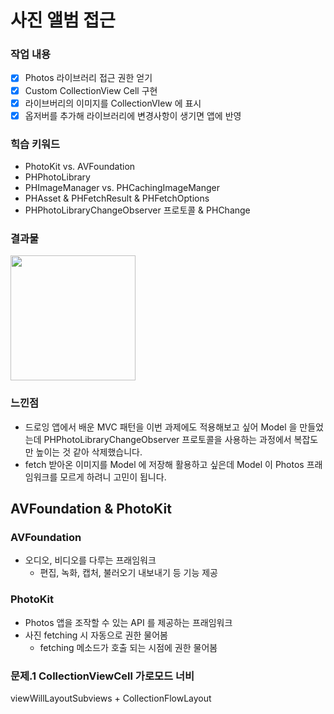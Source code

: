 # 사진 앨범 접근

### 작업 내용

- [x] Photos 라이브러리 접근 권한 얻기
- [x] Custom CollectionView Cell 구현
- [x] 라이브버리의 이미지를 CollectionVIew 에 표시
- [x] 옵저버를 추가해 라이브러리에 변경사항이 생기면 앱에 반영

### 힉습 키워드

- PhotoKit vs. AVFoundation
- PHPhotoLibrary
- PHImageManager vs. PHCachingImageManger
- PHAsset & PHFetchResult & PHFetchOptions
- PHPhotoLibraryChangeObserver 프로토콜
  & PHChange

### 결과물

<image src="https://github.com/codesquad-members-2022/swift-photos-10/blob/9839a536b2c955ca9bfcc4463f65bf9308cffd09/images/PhotoAlbum-Stpe2.gif?raw=true"  width="200px" />

### 느낀점

- 드로잉 앱에서 배운 MVC 패턴을 이번 과제에도 적용해보고 싶어 Model 을 만들었는데 PHPhotoLibraryChangeObserver 프로토콜을 사용하는 과정에서 복잡도만 높이는 것 같아 삭제했습니다.
- fetch 받아온 이미지를 Model 에 저장해 활용하고 싶은데 Model 이 Photos 프래임워크를 모르게 하려니 고민이 됩니다.

## AVFoundation & PhotoKit

### AVFoundation

- 오디오, 비디오를 다루는 프래임워크
  - 편집, 녹화, 캡처, 불러오기 내보내기 등 기능 제공

### PhotoKit

- Photos 앱을 조작할 수 있는 API 를 제공하는 프래임워크
- 사진 fetching 시 자동으로 권한 물어봄
  - fetching 메소드가 호출 되는 시점에 권한 물어봄

### 문제.1 CollectionViewCell 가로모드 너비

viewWillLayoutSubviews + CollectionFlowLayout
